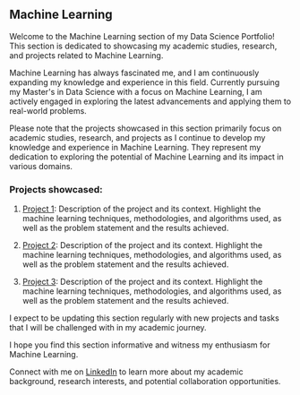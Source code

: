## Machine Learning

Welcome to the Machine Learning section of my Data Science Portfolio! This section is dedicated to showcasing my academic studies, research, and projects related to Machine Learning.

Machine Learning has always fascinated me, and I am continuously expanding my knowledge and experience in this field. Currently pursuing my Master's in Data Science with a focus on Machine Learning, I am actively engaged in exploring the latest advancements and applying them to real-world problems.

Please note that the projects showcased in this section primarily focus on academic studies, research, and projects as I continue to develop my knowledge and experience in Machine Learning. They represent my dedication to exploring the potential of Machine Learning and its impact in various domains.

### Projects showcased:

1. [Project 1](./project1): Description of the project and its context. Highlight the machine learning techniques, methodologies, and algorithms used, as well as the problem statement and the results achieved.

2. [Project 2](./project2): Description of the project and its context. Highlight the machine learning techniques, methodologies, and algorithms used, as well as the problem statement and the results achieved.

3. [Project 3](./project3): Description of the project and its context. Highlight the machine learning techniques, methodologies, and algorithms used, as well as the problem statement and the results achieved.


I expect to be updating this section regularly with new projects and tasks that I will be challenged with in my academic journey.

I hope you find this section informative and witness my enthusiasm for Machine Learning.

Connect with me on [LinkedIn](https://www.linkedin.com/in/pedrocerejeira/) to learn more about my academic background, research interests, and potential collaboration opportunities.

